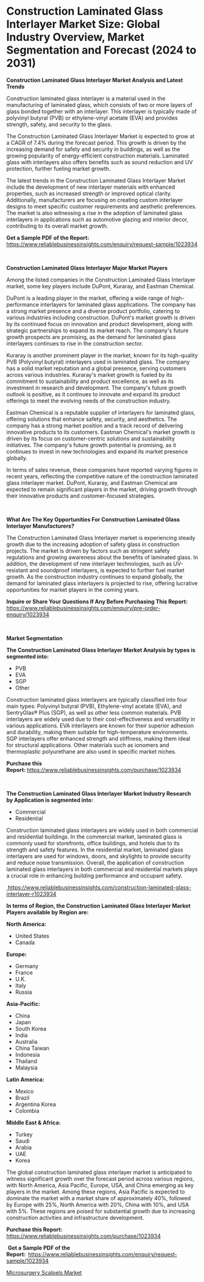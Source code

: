 <p><h1>Construction Laminated Glass Interlayer Market Size: Global Industry Overview, Market Segmentation and Forecast (2024 to 2031)</h1></p><p><strong>Construction Laminated Glass Interlayer Market Analysis and Latest Trends</strong></p>
<p><p>Construction laminated glass interlayer is a material used in the manufacturing of laminated glass, which consists of two or more layers of glass bonded together with an interlayer. This interlayer is typically made of polyvinyl butyral (PVB) or ethylene-vinyl acetate (EVA) and provides strength, safety, and security to the glass.</p><p>The Construction Laminated Glass Interlayer Market is expected to grow at a CAGR of 7.4% during the forecast period. This growth is driven by the increasing demand for safety and security in buildings, as well as the growing popularity of energy-efficient construction materials. Laminated glass with interlayers also offers benefits such as sound reduction and UV protection, further fueling market growth.</p><p>The latest trends in the Construction Laminated Glass Interlayer Market include the development of new interlayer materials with enhanced properties, such as increased strength or improved optical clarity. Additionally, manufacturers are focusing on creating custom interlayer designs to meet specific customer requirements and aesthetic preferences. The market is also witnessing a rise in the adoption of laminated glass interlayers in applications such as automotive glazing and interior decor, contributing to its overall market growth.</p></p>
<p><strong>Get a Sample PDF of the Report:&nbsp;</strong> <a href="https://www.reliablebusinessinsights.com/enquiry/request-sample/1023934">https://www.reliablebusinessinsights.com/enquiry/request-sample/1023934</a></p>
<p>&nbsp;</p>
<p><strong>Construction Laminated Glass Interlayer Major Market Players</strong></p>
<p><p>Among the listed companies in the Construction Laminated Glass Interlayer market, some key players include DuPont, Kuraray, and Eastman Chemical.</p><p>DuPont is a leading player in the market, offering a wide range of high-performance interlayers for laminated glass applications. The company has a strong market presence and a diverse product portfolio, catering to various industries including construction. DuPont's market growth is driven by its continued focus on innovation and product development, along with strategic partnerships to expand its market reach. The company's future growth prospects are promising, as the demand for laminated glass interlayers continues to rise in the construction sector.</p><p>Kuraray is another prominent player in the market, known for its high-quality PVB (Polyvinyl butyral) interlayers used in laminated glass. The company has a solid market reputation and a global presence, serving customers across various industries. Kuraray's market growth is fueled by its commitment to sustainability and product excellence, as well as its investment in research and development. The company's future growth outlook is positive, as it continues to innovate and expand its product offerings to meet the evolving needs of the construction industry.</p><p>Eastman Chemical is a reputable supplier of interlayers for laminated glass, offering solutions that enhance safety, security, and aesthetics. The company has a strong market position and a track record of delivering innovative products to its customers. Eastman Chemical's market growth is driven by its focus on customer-centric solutions and sustainability initiatives. The company's future growth potential is promising, as it continues to invest in new technologies and expand its market presence globally.</p><p>In terms of sales revenue, these companies have reported varying figures in recent years, reflecting the competitive nature of the construction laminated glass interlayer market. DuPont, Kuraray, and Eastman Chemical are expected to remain significant players in the market, driving growth through their innovative products and customer-focused strategies.</p></p>
<p>&nbsp;</p>
<p><strong>What Are The Key Opportunities For Construction Laminated Glass Interlayer Manufacturers?</strong></p>
<p><p>The Construction Laminated Glass Interlayer market is experiencing steady growth due to the increasing adoption of safety glass in construction projects. The market is driven by factors such as stringent safety regulations and growing awareness about the benefits of laminated glass. In addition, the development of new interlayer technologies, such as UV-resistant and soundproof interlayers, is expected to further fuel market growth. As the construction industry continues to expand globally, the demand for laminated glass interlayers is projected to rise, offering lucrative opportunities for market players in the coming years.</p></p>
<p><strong>Inquire or Share Your Questions If Any Before Purchasing This Report:</strong> <a href="https://www.reliablebusinessinsights.com/enquiry/pre-order-enquiry/1023934">https://www.reliablebusinessinsights.com/enquiry/pre-order-enquiry/1023934</a></p>
<p>&nbsp;</p>
<p><strong>Market Segmentation</strong></p>
<p><strong>The Construction Laminated Glass Interlayer Market Analysis by types is segmented into:</strong></p>
<p><ul><li>PVB</li><li>EVA</li><li>SGP</li><li>Other</li></ul></p>
<p><p>Construction laminated glass interlayers are typically classified into four main types: Polyvinyl butyral (PVB), Ethylene-vinyl acetate (EVA), and SentryGlas® Plus (SGP), as well as other less common materials. PVB interlayers are widely used due to their cost-effectiveness and versatility in various applications. EVA interlayers are known for their superior adhesion and durability, making them suitable for high-temperature environments. SGP interlayers offer enhanced strength and stiffness, making them ideal for structural applications. Other materials such as ionomers and thermoplastic polyurethane are also used in specific market niches.</p></p>
<p><strong>Purchase this Report:&nbsp;</strong><a href="https://www.reliablebusinessinsights.com/purchase/1023934">https://www.reliablebusinessinsights.com/purchase/1023934</a></p>
<p>&nbsp;</p>
<p><strong>The Construction Laminated Glass Interlayer Market Industry Research by Application is segmented into:</strong></p>
<p><ul><li>Commercial</li><li>Residential</li></ul></p>
<p><p>Construction laminated glass interlayers are widely used in both commercial and residential buildings. In the commercial market, laminated glass is commonly used for storefronts, office buildings, and hotels due to its strength and safety features. In the residential market, laminated glass interlayers are used for windows, doors, and skylights to provide security and reduce noise transmission. Overall, the application of construction laminated glass interlayers in both commercial and residential markets plays a crucial role in enhancing building performance and occupant safety.</p></p>
<p><a href="https://www.reliablebusinessinsights.com/construction-laminated-glass-interlayer-r1023934">&nbsp;https://www.reliablebusinessinsights.com/construction-laminated-glass-interlayer-r1023934</a></p>
<p><strong>In terms of Region, the Construction Laminated Glass Interlayer Market Players available by Region are:</strong></p>
<p>
    <p> <strong> North America: </strong>
        <ul>
            <li>United States</li>
            <li>Canada</li>
        </ul>
        </p> 
    <p> <strong> Europe: </strong>
        <ul>
            <li>Germany</li>
            <li>France</li>
            <li>U.K.</li>
            <li>Italy</li>
            <li>Russia</li>
        </ul>
        </p> 
    <p> <strong> Asia-Pacific: </strong>
        <ul>
            <li>China</li>
            <li>Japan</li>
            <li>South Korea</li>
            <li>India</li>
            <li>Australia</li>
            <li>China Taiwan</li>
            <li>Indonesia</li>
            <li>Thailand</li>
            <li>Malaysia</li>
        </ul>
        </p> 
    <p> <strong> Latin America: </strong>
        <ul>
            <li>Mexico</li>
            <li>Brazil</li>
            <li>Argentina Korea</li>
            <li>Colombia</li>
        </ul>
        </p> 
    <p> <strong> Middle East & Africa: </strong>
        <ul>
            <li>Turkey</li>
            <li>Saudi</li>
            <li>Arabia</li>
            <li>UAE</li>
            <li>Korea</li>
        </ul>
    </p>
    </p>
<p><p>The global construction laminated glass interlayer market is anticipated to witness significant growth over the forecast period across various regions, with North America, Asia Pacific, Europe, USA, and China emerging as key players in the market. Among these regions, Asia Pacific is expected to dominate the market with a market share of approximately 40%, followed by Europe with 25%, North America with 20%, China with 10%, and USA with 5%. These regions are poised for substantial growth due to increasing construction activities and infrastructure development.</p></p>
<p><strong>Purchase this Report: </strong><a href="https://www.reliablebusinessinsights.com/purchase/1023934">https://www.reliablebusinessinsights.com/purchase/1023934</a></p>
<p>&nbsp;<strong>Get a Sample PDF of the Report:&nbsp;&nbsp;</strong><a href="https://www.reliablebusinessinsights.com/enquiry/request-sample/1023934">https://www.reliablebusinessinsights.com/enquiry/request-sample/1023934</a></p>
<p><strong></strong></p>
<p><p><a href="https://github.com/indrystar/Market-Research-Report-List-4/blob/main/microsurgery-scalpels-market.md">Microsurgery Scalpels Market</a></p></p>